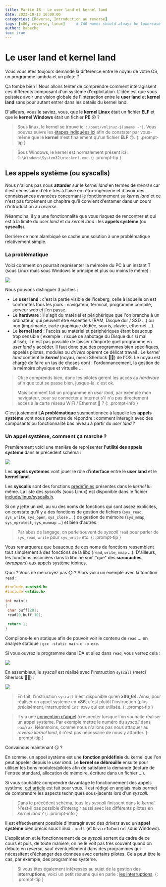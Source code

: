 ```yaml
---
title: Partie 18 - Le user land et kernel land
date: 2023-10-13 10:00:00
categories: [Reverse, Introduction au reverse]
tags: [x86, reverse, linux]     # TAG names should always be lowercase
author: kabeche
toc: true
---
```


# Le user land et kernel land

Vous vous êtes toujours demandé la différence entre le noyau de votre OS, un programme lambda et un pilote ?

Ça tombe bien ! Nous allons tenter de comprendre comment interagissent ces différents composant d'un système d'exploitation. L'idée est que vous puissiez avoir une vision globale de l'interaction entre le **user land** et **kernel land** sans pour autant entrer dans les détails du kernel land.

D'ailleurs, vous le saviez, vous, que le **kernel Linux** était un fichier **ELF** et que le **kernel Windows** était un fichier **PE** 😲 ?

> Sous linux, le kernel se trouve ici : `/boot/vmlinuz-$(uname -r)`. Vous pouvez suivre les [étapes indiquées ici](https://unix.stackexchange.com/a/610685) afin de constater par vous-même que le **kernel** n'est finalement qu'un fichier **ELF** 🙃.
{: .prompt-tip }

> Sous Windows, le kernel est normalement présent ici : `C:\Windows\System32\ntoskrnl.exe`.
{: .prompt-tip }

## Les appels système (ou syscalls)

Nous n'allons pas nous **attarder** sur le *kernel land* en termes de *reverse* car il est nécessaire d'être très à l'aise en rétro-ingénierie et d'avoir des connaissances avancées concernant le fonctionnement su *kernel land* et ce n'est pas forcément un chapitre qu'il convient d'entamer dans un cours d'introduction au *reverse*.

Néanmoins, il y a une fonctionnalité que vous risquez de rencontrer et qui est à la limite du *user land* et du *kernel land* : les **appels système** (ou **syscalls**).

Derrière ce nom alambiqué se cache une solution à une problématique relativement simple. 

### La problématique

Voici comment on pourrait représenter la mémoire du PC à un instant T (sous Linux mais sous Windows le principe et plus ou moins le même) :

![](/assets/images/introduction_au_reverse/kernel_user_hw.png)

Nous pouvons distinguer 3 parties :

- Le **user land** : c'est la partie visible de l'iceberg, celle à laquelle on est confrontés tous les jours : navigateur, terminal, programme compilé, serveur web et j'en passe.
- Le **hardware** : il s'agit du matériel et périphérique que l'on branche à un ordinateur, qui peuvent être essentiels (RAM, Disque dur / SSD ...) ou non (imprimante, carte graphique dédiée, souris, clavier, ethernet ...).
- Le **kernel land** : l'accès au matériel et périphériques étant beaucoup trop sensible ( exemple : risque de sabotage du Disque dur si mal utilisé), il n'est pas possible de laisser n'importe quel programme en *user land* y accéder. Il faut donc que des programmes bien spécifiques, appelés pilotes, modules ou *drivers* opèrent ce délicat travail . Le *kernel land* contient le ***kernel*** (noyau, merci Sherlock 🕵️‍♂️) de l'OS. Le noyau est chargé de faire un tas de choses dont : l'ordonnancement, la gestion de la mémoire physique et virtuelle ...

> Ok je comprends bien, donc les pilotes gèrent les accès au *hardware* afin que tout se passe bien, jusque-là, c'est ok.
> 
> Mais comment fait un programme en *user land*, par exemple mon navigateur, pour se connecter à internet s'il n'a pas directement accès à la carte réseau WiFi / Ethernet 🤔 ?
{: .prompt-info }

C'est justement **LA problématique** susmentionnée à laquelle les **appels système** vont nous permettre de répondre : comment interagir avec des composants ou fonctionnalité bas niveau à partir du *user land* ?

### Un appel système, comment ça marche ?

Premièrement voici une manière de représenter **l'utilité des appels système** dans le précédent schéma :

![](/assets/images/introduction_au_reverse/syscall_schema.png)

Les **appels systèmes** vont jouer le rôle d'**interface** entre le **user land** et le **kernel land**. 

Les **syscalls** sont des fonctions [prédéfinies](https://chromium.googlesource.com/chromiumos/docs/+/master/constants/syscalls.md) présentes dans le *kernel* lui même. La liste des *syscalls* (sous Linux) est disponible dans le fichier [include/linux/syscalls.h](https://elixir.bootlin.com/linux/v5.14.14/source/include/linux/syscalls.h). 

Si on y jette un œil, au vu des noms de fonctions qui sont assez explicites, on constate qu'il y a des fonctions de gestion de fichiers (`sys_read`, `sys_write`, `sys_open`, `sys_close` ... ) de gestion de mémoire (`sys_mmap`, `sys_mprotect`, `sys_munmap` ...) et bien d'autres.

> Par abus de langage, on parle souvent de *syscall* `read` pour parler de `sys_read`, `write` pour `sys_write` etc.
{: .prompt-tip }

Vous remarquerez que beaucoup de ces noms de fonctions ressemblent tout simplement à des fonctions de la libc (`read`, `write`, `mmap` ...). D'ailleurs, les fonctions associées dans la libc ne sont "que" des **surcouches** (*wrappers*) aux appels système idoines.

Quoi ? Vous ne me croyez pas 😞 ? Alors voici un exemple avec la fonction `read` :

```cpp
#include <unistd.h>  
#include <stdio.h>  
  
int main()  
{  
 char buff[20];  
 read(0,buff,10);  
  
 return 1;  
}
```

Compilons-le en statique afin de pouvoir voir le contenu de `read` ... en analyse statique : `gcc -static main.c -o exe`.

Si vous ouvrez le programme dans IDA et allez dans `read`, vous verrez cela :

![](/assets/images/introduction_au_reverse/read_wrapper.png)

En assembleur, le *syscall* est réalisé avec l'instruction `syscall` (merci Sherlock 🕵️‍♂️) :

![](/assets/images/introduction_au_reverse/syscall_asm.png)

> En fait, l'instruction `syscall` n'est disponible qu'en **x86_64**. Ainsi, pour réaliser un appel système en **x86**, c'est plutôt l'instruction (plus précisément, interruption) `int 0x80` qui est utilisée.
{: .prompt-tip }

> Il y a une [convention d'appel](https://chromium.googlesource.com/chromiumos/docs/+/master/constants/syscalls.md#calling-conventions) à respecter lorsque l'on souhaite réaliser un appel système. Par exemple mettre le numéro du *syscall* dans `eax`/`rax`. Néanmoins, comme nous n'allons pas nous attaquer au *reverse kernel land*, il n'est pas nécessaire de nous y attarder.
{: .prompt-tip }

Convaincus maintenant 😏 ?

En somme, un appel système est une **fonction prédéfinie** du kernel que l'on peut appeler depuis le *user land*. Le **kernel se débrouille** ensuite pour utiliser les bons modules/pilotes afin de satisfaire la demande (lecture de l'entrée standard, allocation de mémoire, écriture dans un fichier ...).

Si vous souhaitez comprendre davantage le fonctionnement des appels système, [cet article](https://blog.slowerzs.net/posts/linux-kernel-syscalls/) est fait pour vous. Il est rédigé en anglais mais permet de comprendre les aspects techniques sous-jacents lors d'un *syscall*.

> Dans le précédent schéma, tous les *syscall* finissent dans le *kernel*. N'est-il pas possible d’interagir aussi avec les différents pilotes en *kernel land* ?
{: .prompt-info }

Il est effectivement possible d'interagir avec des *drivers* avec un **appel système** bien précis sous Linux : `ioctl` (et `DeviceIoControl` sous Windows). 

L'explication et le fonctionnement de ce *syscall* sortent du cadre de ce cours et puis, de toute manière, on ne le voit pas très souvent quand on débute en *reverse*, sauf éventuellement dans des programmes qui nécessitent d'échanger des données avec certains pilotes. Cela peut être le cas, par exemple, des programmes système. 

> Si vous êtes également intéressés au sujet de la gestion des **interruptions**, voici un petit résumé qui en parle : [les interruptions](https://fr.wikibooks.org/wiki/Programmation_Assembleur/x86/Les_interruptions).
{: .prompt-tip }

